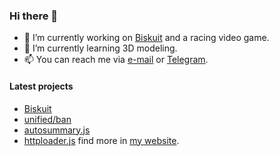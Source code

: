 ### Hi there 👋

- 🔭 I’m currently working on [Biskuit](https://github.com/biskuitorg/biskuit) and a racing video game.
- 🌱 I’m currently learning 3D modeling.
- 📫 You can reach me via [e-mail](mailto:send@mirko.pm) or [Telegram](https://t.me/brombinmirko).

#### Latest projects
- [Biskuit](https://github.com/biskuitorg)
- [unified/ban](https://github.com/unified-ban)
- [autosummary.js](https://github.com/mirkobrombin/autosummary.js)
- [httploader.js](https://github.com/mirkobrombin/httploader.js)
find more in [my website](https://mirko.pm/projects).
